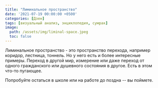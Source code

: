 ```yaml
---
title: "Лиминальное пространство"
date: '2021-07-19 00:00:00 +0500'
categories: [Дзен]
tags: [визуальный анализ, энциклопедия, сумрак]
image:
  path: /assets/img/liminal-space.jpeg
  toc: false
---
```


Лиминальное пространство - это пространство перехода, например коридор, лестница, тоннель. Но у него есть и более интересные примеры. Переход в другой мир, измерение или даже переход от одного гражданского или душевного состояния в другое. Есть в этом что-то пугающее.

Попробуйте остаться в школе или на работе до поздна -- вы поймете.
